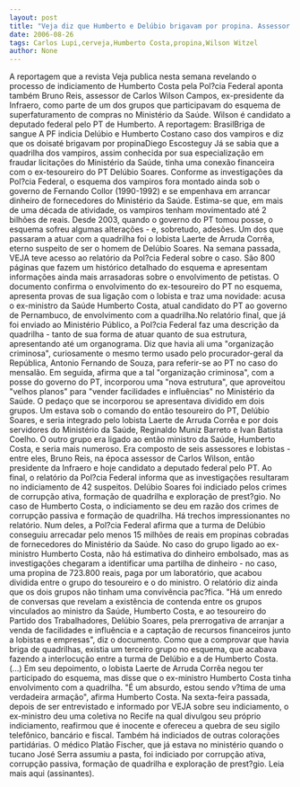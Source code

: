 ```yaml
---
layout: post
title: "Veja diz que Humberto e Delúbio brigavam por propina. Assessor de Carlos Wilson é envolvido no caso"
date: 2006-08-26
tags: Carlos Lupi,cerveja,Humberto Costa,propina,Wilson Witzel
author: None
---
```

A reportagem que a revista Veja publica nesta semana&nbsp;revelando o processo de indiciamento de Humberto Costa pela Pol?cia Federal aponta também Bruno Reis, assessor de Carlos Wilson Campos, ex-presidente da Infraero, como parte de um dos grupos que participavam do esquema de superfaturamento de compras no Ministério da Saúde.
Wilson é candidato a deputado federal pelo PT de Humberto.
A reportagem:
BrasilBriga de sangue A PF indicia Delúbio e Humberto Costano caso dos vampiros e diz que os doisaté brigavam por propinaDiego Escosteguy 
Já se sabia que a quadrilha dos vampiros, assim conhecida por sua especialização em fraudar licitações do Ministério da Saúde, tinha uma conexão financeira com o ex-tesoureiro do PT Delúbio Soares. Conforme as investigações da Pol?cia Federal, o esquema dos vampiros fora montado ainda sob o governo de Fernando Collor (1990-1992) e se empenhava em arrancar dinheiro de fornecedores do Ministério da Saúde. Estima-se que, em mais de uma década de atividade, os vampiros tenham movimentado até 2 bilhões de reais. Desde 2003, quando o governo do PT tomou posse, o esquema sofreu algumas alterações - e, sobretudo, adesões. Um dos que passaram a atuar com a quadrilha foi o lobista Laerte de Arruda Corrêa, eterno suspeito de ser o homem de Delúbio Soares. Na semana passada, VEJA teve acesso ao relatório da Pol?cia Federal sobre o caso. São 800 páginas que fazem um histórico detalhado do esquema e apresentam informações ainda mais arrasadoras sobre o envolvimento de petistas. O documento confirma o envolvimento do ex-tesoureiro do PT no esquema, apresenta provas de sua ligação com o lobista e traz uma novidade: acusa o ex-ministro da Saúde Humberto Costa, atual candidato do PT ao governo de Pernambuco, de envolvimento com a quadrilha.No relatório final, que já foi enviado ao Ministério Público, a Pol?cia Federal faz uma descrição da quadrilha - tanto de sua forma de atuar quanto de sua estrutura, apresentando até um organograma. Diz que havia ali uma \"organização criminosa\", curiosamente o mesmo termo usado pelo procurador-geral da República, Antonio Fernando de Souza, para referir-se ao PT no caso do mensalão. Em seguida, afirma que a tal \"organização criminosa\", com a posse do governo do PT, incorporou uma \"nova estrutura\", que aproveitou \"velhos planos\" para \"vender facilidades e influências\" no Ministério da Saúde. O pedaço que se incorporou se apresentava dividido em dois grupos. Um estava sob o comando do então tesoureiro do PT, Delúbio Soares, e seria integrado pelo lobista Laerte de Arruda Corrêa e por dois servidores do Ministério da Saúde, Reginaldo Muniz Barreto e Ivan Batista Coelho. O outro grupo era ligado ao então ministro da Saúde, Humberto Costa, e seria mais numeroso. Era composto de seis assessores e lobistas - entre
 eles, Bruno Reis, na época assessor de Carlos Wilson, então presidente da Infraero e hoje candidato a deputado federal pelo PT. Ao final, o relatório da Pol?cia Federal informa que as investigações resultaram no indiciamento de 42 suspeitos. Delúbio Soares foi indiciado pelos crimes de corrupção ativa, formação de quadrilha e exploração de prest?gio. No caso de Humberto Costa, o indiciamento se deu em razão dos crimes de corrupção passiva e formação de quadrilha. Há trechos impressionantes no relatório. Num deles, a Pol?cia Federal afirma que a turma de Delúbio conseguiu arrecadar pelo menos 15 milhões de reais em propinas cobradas de fornecedores do Ministério da Saúde. No caso do grupo ligado ao ex-ministro Humberto Costa, não há estimativa do dinheiro embolsado, mas as investigações chegaram a identificar uma partilha de dinheiro - no caso, uma propina de 723.800 reais, paga por um laboratório, que acabou dividida entre o grupo do tesoureiro e o do ministro. O relatório diz ainda que os dois grupos não tinham uma convivência pac?fica. \"Há um enredo de conversas que revelam a existência de contenda entre os grupos vinculados ao ministro da Saúde, Humberto Costa, e ao tesoureiro do Partido dos Trabalhadores, Delúbio Soares, pela prerrogativa de arranjar a venda de facilidades e influência e a captação de recursos financeiros junto a lobistas e empresas\", diz o documento. Como que a comprovar que havia briga de quadrilhas, existia um terceiro grupo no esquema, que acabava fazendo a interlocução entre a turma de Delúbio e a de Humberto Costa.
(...)
Em seu depoimento, o lobista Laerte de Arruda Corrêa negou ter participado do esquema, mas disse que o ex-ministro Humberto Costa tinha envolvimento com a quadrilha. \"É um absurdo, estou sendo v?tima de uma verdadeira armação\", afirma Humberto Costa. Na sexta-feira passada, depois de ser entrevistado e informado por VEJA sobre seu indiciamento, o ex-ministro deu uma coletiva no Recife na qual divulgou seu próprio indiciamento, reafirmou que é inocente e ofereceu a quebra de seu sigilo telefônico, bancário e fiscal. Também há indiciados de outras colorações partidárias. O médico Platão Fischer, que já estava no ministério quando o tucano José Serra assumiu a pasta, foi indiciado por corrupção ativa, corrupção passiva, formação de quadrilha e exploração de prest?gio.
Leia mais aqui (assinantes). 